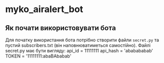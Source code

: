 # myko_airalert_bot
## Як почати використовувати бота
Для початку використання бота потрібно створити файли <code>secret.py</code> та пустий subscribers.txt (він наповнюватиметься самостійно). Файлі secret.py має бути вигляду:
api_id = 11111111
api_hash = 'ababababab'
TOKEN = '11111111:abaBAbabab'
